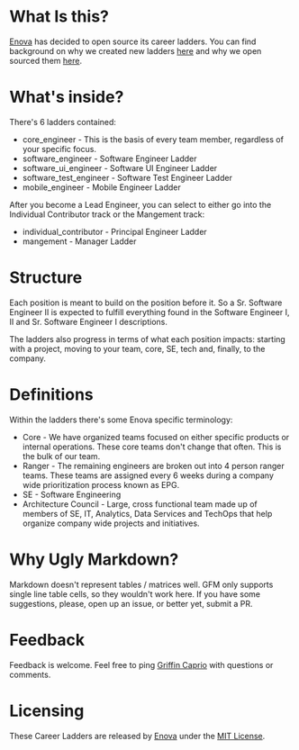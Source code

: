 # What Is this?
[Enova](http://www.enova.com) has decided to open source its career ladders. You can find background on why we created new ladders [here](http://www.builtinchicago.org/node/126918) and why we open sourced them [here](https://www.enova.com/blog/open-sourcing-engineering-ladders/).

# What's inside?
There's 6 ladders contained:
* core_engineer - This is the basis of every team member, regardless of your specific focus.
* software_engineer - Software Engineer Ladder
* software_ui_engineer - Software UI Engineer Ladder
* software_test_engineer - Software Test Engineer Ladder
* mobile_engineer - Mobile Engineer Ladder

After you become a Lead Engineer, you can select to either go into the Individual Contributor track or the Mangement track:

* individual_contributor - Principal Engineer Ladder
* mangement - Manager Ladder

# Structure
Each position is meant to build on the position before it. So a Sr. Software Engineer II is expected to fulfill everything found in the Software Engineer I, II and Sr. Software Engineer I descriptions.

The ladders also progress in terms of what each position impacts: starting with a project, moving to your team, core, SE, tech and, finally, to the company.

# Definitions
Within the ladders there's some Enova specific terminology:
* Core - We have organized teams focused on either specific products or internal operations. These core teams don't change that often. This is the bulk of our team.
* Ranger - The remaining engineers are broken out into 4 person ranger teams. These teams are assigned every 6 weeks during a company wide prioritization process known as EPG.
* SE - Software Engineering
* Architecture Council - Large, cross functional team made up of members of SE, IT, Analytics, Data Services and TechOps that help organize company wide projects and initiatives.

# Why Ugly Markdown?
Markdown doesn't represent tables / matrices well. GFM only supports single line table cells, so they wouldn't work here. If you have some suggestions, please, open up an issue, or better yet, submit a PR.

# Feedback
Feedback is welcome. Feel free to ping [Griffin Caprio](http://www.twitter.com/gcaprio) with questions or comments.

# Licensing
These Career Ladders are released by [Enova](http://www.enova.com) under the
[MIT License](https://github.com/enova/tokyo/blob/master/LICENSE).
